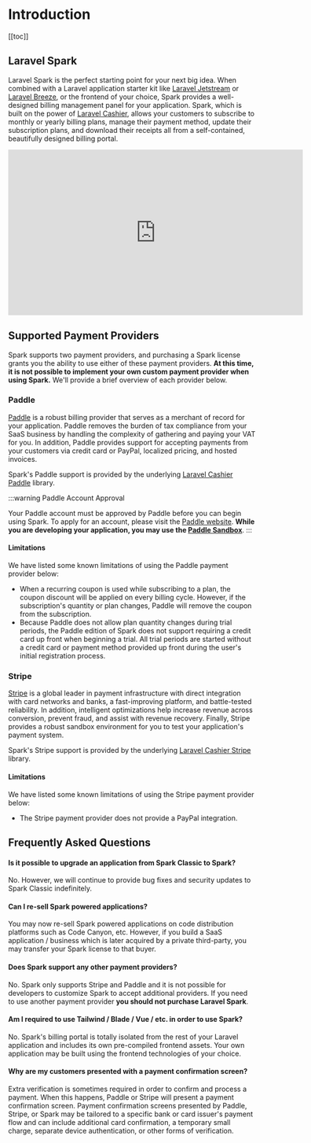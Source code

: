 # Introduction

[[toc]]

## Laravel Spark

Laravel Spark is the perfect starting point for your next big idea. When combined with a Laravel application starter kit like [Laravel Jetstream](https://jetstream.laravel.com) or [Laravel Breeze](https://laravel.com/docs/starter-kits), or the frontend of your choice, Spark provides a well-designed billing management panel for your application. Spark, which is built on the power of [Laravel Cashier](https://laravel.com/docs/billing), allows your customers to subscribe to monthly or yearly billing plans, manage their payment method, update their subscription plans, and download their receipts all from a self-contained, beautifully designed billing portal.

<iframe width="600" height="337" src="https://www.youtube.com/embed/-wAmFagQSzI" frameborder="0" allow="accelerometer; autoplay; clipboard-write; encrypted-media; gyroscope; picture-in-picture" allowfullscreen></iframe>

## Supported Payment Providers

Spark supports two payment providers, and purchasing a Spark license grants you the ability to use either of these payment providers. **At this time, it is not possible to implement your own custom payment provider when using Spark.** We'll provide a brief overview of each provider below.

### Paddle

[Paddle](https://paddle.com) is a robust billing provider that serves as a merchant of record for your application. Paddle removes the burden of tax compliance from your SaaS business by handling the complexity of gathering and paying your VAT for you. In addition, Paddle provides support for accepting payments from your customers via credit card or PayPal, localized pricing, and hosted invoices.

Spark's Paddle support is provided by the underlying [Laravel Cashier Paddle](https://laravel.com/docs/cashier-paddle) library.

:::warning Paddle Account Approval

Your Paddle account must be approved by Paddle before you can begin using Spark. To apply for an account, please visit the [Paddle website](https://paddle.com). **While you are developing your application, you may use the [Paddle Sandbox](https://developer.paddle.com/getting-started/sandbox)**.
:::

#### Limitations

We have listed some known limitations of using the Paddle payment provider below:

- When a recurring coupon is used while subscribing to a plan, the coupon discount will be applied on every billing cycle. However, if the subscription's quantity or plan changes, Paddle will remove the coupon from the subscription.
- Because Paddle does not allow plan quantity changes during trial periods, the Paddle edition of Spark does not support requiring a credit card up front when beginning a trial. All trial periods are started without a credit card or payment method provided up front during the user's initial registration process.

### Stripe

[Stripe](https://stripe.com) is a global leader in payment infrastructure with direct integration with card networks and banks, a fast-improving platform, and battle-tested reliability. In addition, intelligent optimizations help increase revenue across conversion, prevent fraud, and assist with revenue recovery. Finally, Stripe provides a robust sandbox environment for you to test your application's payment system.

Spark's Stripe support is provided by the underlying [Laravel Cashier Stripe](https://laravel.com/docs/billing) library.

#### Limitations

We have listed some known limitations of using the Stripe payment provider below:

- The Stripe payment provider does not provide a PayPal integration.

## Frequently Asked Questions

#### **Is it possible to upgrade an application from Spark Classic to Spark?**

No. However, we will continue to provide bug fixes and security updates to Spark Classic indefinitely.

#### **Can I re-sell Spark powered applications?**

You may now re-sell Spark powered applications on code distribution platforms such as Code Canyon, etc. However, if you build a SaaS application / business which is later acquired by a private third-party, you may transfer your Spark license to that buyer.

#### **Does Spark support any other payment providers?**

No. Spark only supports Stripe and Paddle and it is not possible for developers to customize Spark to accept additional providers. If you need to use another payment provider **you should not purchase Laravel Spark**.

#### **Am I required to use Tailwind / Blade / Vue / etc. in order to use Spark?**

No. Spark's billing portal is totally isolated from the rest of your Laravel application and includes its own pre-compiled frontend assets. Your own application may be built using the frontend technologies of your choice.

#### **Why are my customers presented with a payment confirmation screen?**

Extra verification is sometimes required in order to confirm and process a payment. When this happens, Paddle or Stripe will present a payment confirmation screen. Payment confirmation screens presented by Paddle, Stripe, or Spark may be tailored to a specific bank or card issuer's payment flow and can include additional card confirmation, a temporary small charge, separate device authentication, or other forms of verification.
